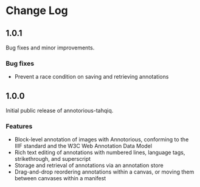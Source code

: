 # Change Log

## 1.0.1

Bug fixes and minor improvements.

### Bug fixes

- Prevent a race condition on saving and retrieving annotations

## 1.0.0

Initial public release of annotorious-tahqiq.

### Features

- Block-level annotation of images with Annotorious, conforming to the IIIF standard and the W3C Web Annotation Data Model
- Rich text editing of annotations with numbered lines, language tags, strikethrough, and superscript
- Storage and retrieval of annotations via an annotation store
- Drag-and-drop reordering annotations within a canvas, or moving them between canvases within a manifest

